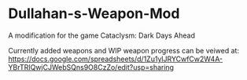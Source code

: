 # Dullahan-s-Weapon-Mod
A modification for the game Cataclysm: Dark Days Ahead

Currently added weapons and WIP weapon progress can be veiwed at:
https://docs.google.com/spreadsheets/d/1Zu1ylJRYCwfCw2W4A-YBrTRIQwjCJWebSQns9O8CzZo/edit?usp=sharing
